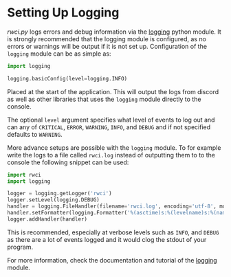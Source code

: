 # Setting Up Logging

*rwci.py* logs errors and debug information via the [logging](https://docs.python.org/2/library/logging.html) python module. It is strongly recommended that the logging module is configured, as no errors or warnings will be output if it is not set up. Configuration of the `logging` module can be as simple as:

```py
import logging

logging.basicConfig(level=logging.INFO)
```

Placed at the start of the application. This will output the logs from discord as well as other libraries that uses the `logging` module directly to the console.

The optional `level` argument specifies what level of events to log out and can any of `CRITICAL`, `ERROR`, `WARNING`, `INFO`, and `DEBUG` and if not specified defaults to `WARNING`.

More advance setups are possible with the `logging` module. To for example write the logs to a file called `rwci.log` instead of outputting them to to the console the following snippet can be used:

```py
import rwci
import logging

logger = logging.getLogger('rwci')
logger.setLevel(logging.DEBUG)
handler = logging.FileHandler(filename='rwci.log', encoding='utf-8', mode='w')
handler.setFormatter(logging.Formatter('%(asctime)s:%(levelname)s:%(name)s: %(message)s'))
logger.addHandler(handler)
```

This is recommended, especially at verbose levels such as `INFO`, and `DEBUG` as there are a lot of events logged and it would clog the stdout of your program.

For more information, check the documentation and tutorial of the [logging](https://docs.python.org/2/library/logging.html) module.
